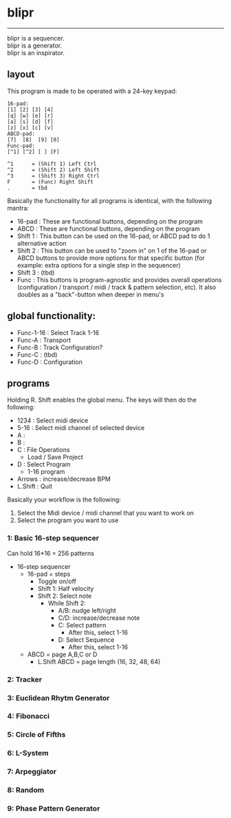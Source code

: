# blipr

---

blipr is a sequencer.  
blipr is a generator.  
blipr is an inspirator.

## layout

This program is made to be operated with a 24-key keypad:

```
16-pad:
[1] [2] [3] [4]
[q] [w] [e] [r]
[a] [s] [d] [f]
[z] [x] [c] [v] 
ABCD-pad:
[7]  [8]  [9] [0]
Func-pad:
[^1] [^2] [ ] [F]

^1      = (Shift 1) Left Ctrl
^2      = (Shift 2) Left Shift
^3      = (Shift 3) Right Ctrl
F       = (Func) Right Shift
.       = tbd
```

Basically the functionality for all programs is identical, with the following mantra:

- 16-pad    : These are functional buttons, depending on the program
- ABCD      : These are functional buttons, depending on the program
- Shift 1   : This button can be used on the 16-pad, or ABCD pad to do 1 alternative action
- Shift 2   : This button can be used to "zoom in" on 1 of the 16-pad or ABCD buttons to provide more options for that specific button (for example: extra options for a single step in the sequencer)
- Shift 3   : (tbd)
- Func      : This buttons is program-agnostic and provides overall operations (configuration / transport / midi / track & pattern selection, etc). It also doubles as a "back"-button when deeper in menu's

## global functionality:

- Func-1-16 : Select Track 1-16
- Func-A    : Transport
- Func-B    : Track Configuration?
- Func-C    : (tbd)
- Func-D    : Configuration

## programs

Holding R. Shift enables the global menu. The keys will then do the following:
- 1234      : Select midi device
- 5-16      : Select midi channel of selected device
- A         : 
- B         : 
- C         : File Operations
    - Load / Save Project
- D         : Select Program
    - 1-16 program
- Arrows    : increase/decrease BPM
- L.Shift   : Quit

Basically your workflow is the following:

1. Select the Midi device / midi channel that you want to work on
2. Select the program you want to use

### 1: Basic 16-step sequencer

Can hold 16*16 = 256 patterns

- 16-step sequencer
    - 16-pad = steps
        - Toggle on/off
        - Shift 1: Half velocity
        - Shift 2: Select note
            - While Shift 2:
                - A/B: nudge left/right
                - C/D: increase/decrease note
                - C: Select pattern
                    - After this, select 1-16
                - D: Select Sequence
                    - After this, select 1-16
    - ABCD   = page A,B,C or D
        - L.Shift ABCD = page length (16, 32, 48, 64)

### 2: Tracker

### 3: Euclidean Rhytm Generator

### 4: Fibonacci

### 5: Circle of Fifths

### 6: L-System

### 7: Arpeggiator

### 8: Random

### 9: Phase Pattern Generator

